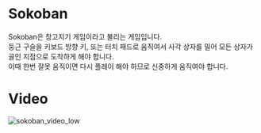 # Sokoban

Sokoban은 창고지기 게임이라고 불리는 게임입니다.  
둥근 구슬을 키보드 방향 키, 또는 터치 패드로 움직여서 사각 상자를 밀어 모든 상자가 골인 지점으로 도착하게 해야 합니다.  
이때 한번 잘못 움직이면 다시 플레이 해야 하므로 신중하게 움직여야 합니다.


# Video

![sokoban_video_low](https://github.com/juni5184/Sokoban/assets/31072193/f4be0325-9da1-4223-831e-66a45ea6f417)

